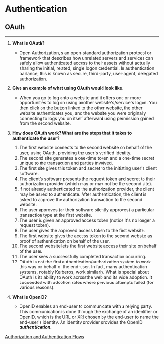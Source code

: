 # Authentication

## OAuth

***

1. **What is OAuth?**
   *  Open Authorization, s an open-standard authorization protocol or framework that describes how unrelated servers and services can safely allow authenticated access to their assets without actually sharing the initial, related, single logon credential. In authentication parlance, this is known as secure, third-party, user-agent, delegated authorization.

2. **Give an example of what using OAuth would look like.**
   * When you go to log onto a website and it offers one or more opportunities to log on using another website's/service's logon. You then click on the button linked to the other website, the other website authenticates you, and the website you were originally connecting to logs you on itself afterward using permission gained from the second website.

3. **How does OAuth work? What are the steps that it takes to authenticate the user?**
   1. The first website connects to the second website on behalf of the user, using OAuth, providing the user's verified identity.
   2. The second site generates a one-time token and a one-time secret unique to the transaction and parties involved.
   3. The first site gives this token and secret to the initiating user's client software.
   4. The client's software presents the request token and secret to their authorization provider (which may or may not be the second site).
   5. If not already authenticated to the authorization provider, the client may be asked to authenticate. After authentication, the client is asked to approve the authorization transaction to the second website.
   6. The user approves (or their software silently approves) a particular transaction type at the first website.
   7. The user is given an approved access token (notice it's no longer a request token).
   8. The user gives the approved access token to the first website.
   9. The first website gives the access token to the second website as proof of authentication on behalf of the user.
   10. The second website lets the first website access their site on behalf of the user.
   11. The user sees a successfully completed transaction occurring.
   12. OAuth is not the first authentication/authorization system to work this way on behalf of the end-user. In fact, many authentication systems, notably Kerberos, work similarly. What is special about OAuth is its ability to work acrossthe web and its wide adoption. It succeeded with adoption rates where previous attempts failed (for various reasons).

4. **What is OpenID?**
   * OpenID enables an end-user to communicate with a relying party. This communication is done through the exchange of an identifier or OpenID, which is the URL or XRI chosen by the end-user to name the end-user's identity. An identity provider provides the OpenID ***authentication.***

[Authorization and Authentication Flows](https://auth0.com/docs/flows)